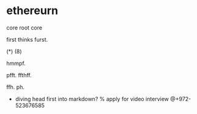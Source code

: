 # ethereurn
core root core 


first thinks furst. 

(*) (8)


hmmpf. 

pfft. 
ffthff. 

ffh. 
ph. 

* diving head first into markdown?
% apply for video interview
@+972-523676585
